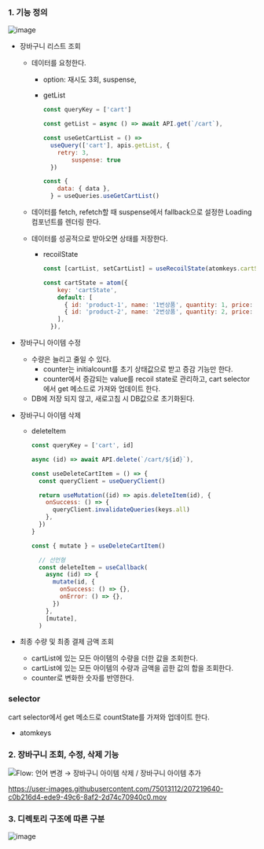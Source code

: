 ### 1. 기능 정의
![image](https://user-images.githubusercontent.com/75013112/207218930-421789ac-5002-4afc-93a8-1d17b305cf81.png)

- 장바구니 리스트 조회
    - 데이터를 요청한다.
        - option: 재시도 3회, suspense,
        - getList
            
            ```jsx
            const queryKey = ['cart']
            
            const getList = async () => await API.get(`/cart`),
            
            const useGetCartList = () =>
              useQuery(['cart'], apis.getList, {
                retry: 3,
            		suspense: true
              })
            
            const {
                data: { data },
              } = useQueries.useGetCartList()
            ```
            
    - 데이터를 fetch, refetch할 때 suspense에서 fallback으로 설정한 Loading 컴포넌트를 렌더링 한다.
    - 데이터를 성공적으로 받아오면 상태를 저장한다.
        - recoilState
            
            ```jsx
            const [cartList, setCartList] = useRecoilState(atomkeys.cartState)
            
            const cartState = atom({
                key: 'cartState',
                default: [
                  { id: 'product-1', name: '1번상품', quantity: 1, price: 1000 },
                  { id: 'product-2', name: '2번상품', quantity: 2, price: 2000 },
                ],
              }),
            ```
            
- 장바구니 아이템 수정
    - 수량은 늘리고 줄일 수 있다.
        - counter는 initialcount를 초기 상태값으로 받고 증감 기능만 한다.
        - counter에서 증감되는 value를 recoil state로 관리하고, cart selector에서 get 메소드로 가져와 업데이트 한다.
    - DB에 저장 되지 않고, 새로고침 시 DB값으로 초기화된다.
- 장바구니 아이템 삭제
    - deleteItem
        
        ```jsx
        const queryKey = ['cart', id]
        
        async (id) => await API.delete(`/cart/${id}`),
        
        const useDeleteCartItem = () => {
          const queryClient = useQueryClient()
        
          return useMutation((id) => apis.deleteItem(id), {
            onSuccess: () => {
              queryClient.invalidateQueries(keys.all)
            },
          })
        }
        
        const { mutate } = useDeleteCartItem()
        
          // 선언형
          const deleteItem = useCallback(
            async (id) => {
              mutate(id, {
                onSuccess: () => {},
                onError: () => {},
              })
            },
            [mutate],
          )
        ```
        
- 최종 수량 및 최종 결제 금액 조회
    - cartList에 있는 모든 아이템의 수량을 더한 값을 조회한다.
    - cartList에 있는 모든 아이템의 수량과 금액을 곱한 값의 합을 조회한다.
    - counter로 변화한 숫자를 반영한다.

### selector

cart selector에서 get 메소드로 countState를 가져와 업데이트 한다.

- atomkeys

### 2. 장바구니 조회, 수정, 삭제 기능
![Flow: 언어 변경 → 장바구니 아이템 삭제 / 장바구니 아이템 추가](https://user-images.githubusercontent.com/75013112/207219104-7b3b83e2-0ca9-454a-b0e3-f394c6c55c70.png)


https://user-images.githubusercontent.com/75013112/207219640-c0b216d4-ede9-49c6-8af2-2d74c70940c0.mov


### 3. 디렉토리 구조에 따른 구분
![image](https://user-images.githubusercontent.com/75013112/207219458-1d694920-6919-4734-a251-a280f53897a8.png)
